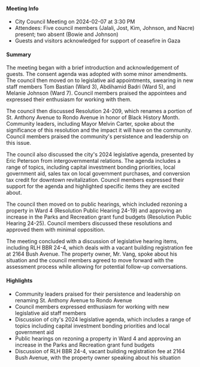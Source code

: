 #### Meeting Info
* City Council Meeting on 2024-02-07 at 3:30 PM
* Attendees: Five council members (Jalali, Jost, Kim, Johnson, and Nacre) present; two absent (Bowie and Johnson)
* Guests and visitors acknowledged for support of ceasefire in Gaza

#### Summary
The meeting began with a brief introduction and acknowledgement of guests. The consent agenda was adopted with some minor amendments. The council then moved on to legislative aid appointments, swearing in new staff members Tom Bastian (Ward 3), Abdihamid Badri (Ward 5), and Melanie Johnson (Ward 7). Council members praised the appointees and expressed their enthusiasm for working with them.

The council then discussed Resolution 24-209, which renames a portion of St. Anthony Avenue to Rondo Avenue in honor of Black History Month. Community leaders, including Mayor Melvin Carter, spoke about the significance of this resolution and the impact it will have on the community. Council members praised the community's persistence and leadership on this issue.

The council also discussed the city's 2024 legislative agenda, presented by Eric Peterson from intergovernmental relations. The agenda includes a range of topics, including capital investment bonding priorities, local government aid, sales tax on local government purchases, and conversion tax credit for downtown revitalization. Council members expressed their support for the agenda and highlighted specific items they are excited about.

The council then moved on to public hearings, which included rezoning a property in Ward 4 (Resolution Public Hearing 24-19) and approving an increase in the Parks and Recreation grant fund budgets (Resolution Public Hearing 24-25). Council members discussed these resolutions and approved them with minimal opposition.

The meeting concluded with a discussion of legislative hearing items, including RLH BBR 24-4, which deals with a vacant building registration fee at 2164 Bush Avenue. The property owner, Mr. Vang, spoke about his situation and the council members agreed to move forward with the assessment process while allowing for potential follow-up conversations.

#### Highlights

* Community leaders praised for their persistence and leadership on renaming St. Anthony Avenue to Rondo Avenue
* Council members expressed enthusiasm for working with new legislative aid staff members
* Discussion of city's 2024 legislative agenda, which includes a range of topics including capital investment bonding priorities and local government aid
* Public hearings on rezoning a property in Ward 4 and approving an increase in the Parks and Recreation grant fund budgets
* Discussion of RLH BBR 24-4, vacant building registration fee at 2164 Bush Avenue, with the property owner speaking about his situation

